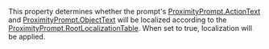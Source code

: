 This property determines whether the prompt's [ProximityPrompt.ActionText](https://create.roblox.com/docs/reference/engine/classes/ProximityPrompt#ActionText)
and [ProximityPrompt.ObjectText](https://create.roblox.com/docs/reference/engine/classes/ProximityPrompt#ObjectText) will be localized according to the
[ProximityPrompt.RootLocalizationTable](https://create.roblox.com/docs/reference/engine/classes/ProximityPrompt#RootLocalizationTable). When set to true, localization
will be applied.
